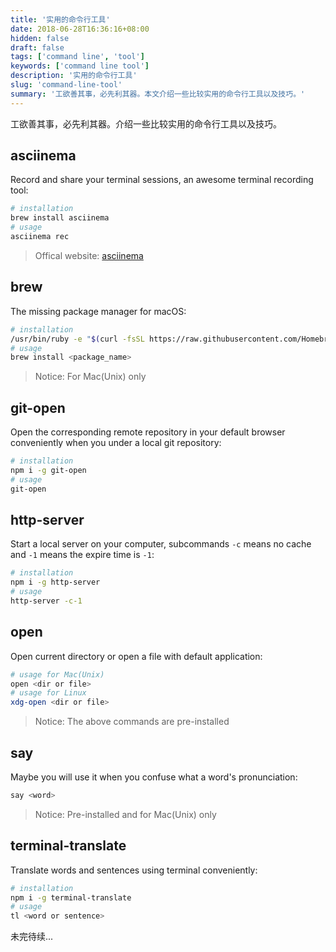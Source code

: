 ```yaml
---
title: '实用的命令行工具'
date: 2018-06-28T16:36:16+08:00
hidden: false
draft: false
tags: ['command line', 'tool']
keywords: ['command line tool']
description: '实用的命令行工具'
slug: 'command-line-tool'
summary: '工欲善其事，必先利其器。本文介绍一些比较实用的命令行工具以及技巧。'
---
```


工欲善其事，必先利其器。介绍一些比较实用的命令行工具以及技巧。

## asciinema

Record and share your terminal sessions, an awesome terminal recording tool:

```sh
# installation
brew install asciinema
# usage
asciinema rec
```

> Offical website: [asciinema](https://asciinema.org/)

## brew

The missing package manager for macOS:

```sh
# installation
/usr/bin/ruby -e "$(curl -fsSL https://raw.githubusercontent.com/Homebrew/install/master/install)"
# usage
brew install <package_name>
```

> Notice: For Mac(Unix) only

## git-open

Open the corresponding remote repository in your default browser conveniently when you under a local git repository:

```sh
# installation
npm i -g git-open
# usage
git-open
```

## http-server

Start a local server on your computer, subcommands `-c` means no cache and `-1` means the expire time is `-1`:

```sh
# installation
npm i -g http-server
# usage
http-server -c-1
```

## open

Open current directory or open a file with default application:

```sh
# usage for Mac(Unix)
open <dir or file>
# usage for Linux
xdg-open <dir or file>
```

> Notice: The above commands are pre-installed

## say

Maybe you will use it when you confuse what a word's pronunciation:

```sh
say <word>
```

> Notice: Pre-installed and for Mac(Unix) only

## terminal-translate

Translate words and sentences using terminal conveniently:

```sh
# installation
npm i -g terminal-translate
# usage
tl <word or sentence>
```

未完待续...
